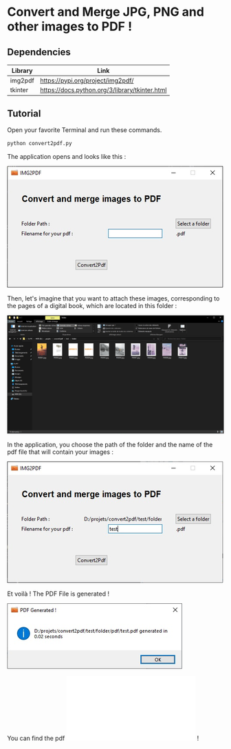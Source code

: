 # Convert and Merge JPG, PNG and other images to PDF !

## Dependencies

| Library | Link |
| ------ | ------ |
| img2pdf | https://pypi.org/project/img2pdf/ |
| tkinter | https://docs.python.org/3/library/tkinter.html |

## Tutorial

Open your favorite Terminal and run these commands.

```sh
python convert2pdf.py
```
The application opens and looks like this :

![step 1](./demo_img/step1.jpg?raw=true)

Then, let's imagine that you want to attach these images, corresponding to the pages of a digital book, which are located in this folder :

![step 2.1](./demo_img/step2_1.jpg?raw=true)

In the application, you choose the path of the folder and the name of the pdf file that will contain your images :

![step 2.2](./demo_img/step2_2.jpg?raw=true)

Et voilà ! The PDF File is generated !

![step 2.2](./demo_img/step3_1.jpg?raw=true)

You can find the pdf ![here](./test/folder/pdf/test.pdf) !
